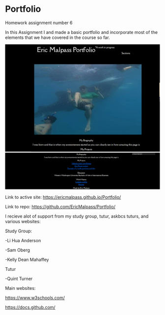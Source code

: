 # Portfolio
Homework assignment number 6


In this Assignment I and made a basic portfolio and incorporate most of the elements that we have covered in the course so far.

![Screenshots](./portfolio/images/screenshot1.PNG)
![Screenshots](./portfolio/images/screenshot2.PNG)


Link to active site:
https://ericmalpass.github.io/Portfolio/

Link to repo:
https://github.com/EricMalpass/Portfolio/

I recieve alot of support from my study group, tutur, askbcs tuturs, and various websites: 

Study Group:

-Li Hua Anderson

-Sam Oberg

-Kelly Dean Mahaffey

Tutur

-Quint Turner

Main websites:

https://www.w3schools.com/

https://docs.github.com/
